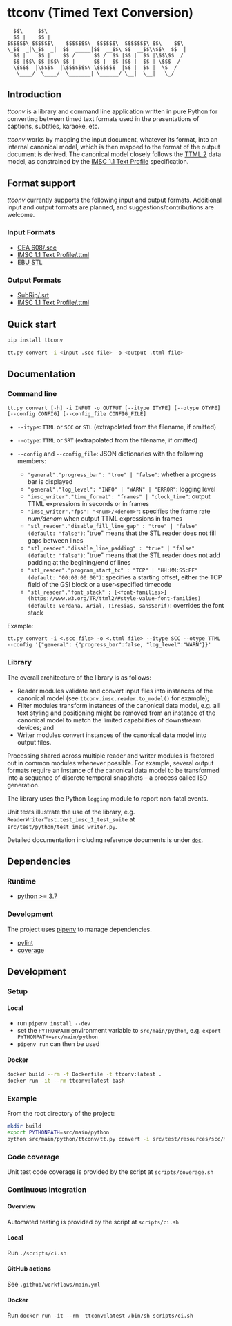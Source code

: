 # ttconv (Timed Text Conversion)

      $$\     $$\                                             
      $$ |    $$ |                                            
    $$$$$$\ $$$$$$\    $$$$$$$\  $$$$$$\  $$$$$$$\ $$\    $$\ 
    \_$$  _|\_$$  _|  $$  _____|$$  __$$\ $$  __$$\\$$\  $$  |
      $$ |    $$ |    $$ /      $$ /  $$ |$$ |  $$ |\$$\$$  / 
      $$ |$$\ $$ |$$\ $$ |      $$ |  $$ |$$ |  $$ | \$$$  /  
      \$$$$  |\$$$$  |\$$$$$$$\ \$$$$$$  |$$ |  $$ |  \$  /   
       \____/  \____/  \_______| \______/ \__|  \__|   \_/    

## Introduction

_ttconv_ is a library and command line application written in pure Python for converting between timed text
formats used in the presentations of captions, subtitles, karaoke, etc.

_ttconv_ works by mapping the input document, whatever its format, into an internal canonical model, which is then mapped to the
format of the output document is derived. The canonical model closely follows the [TTML 2](https://www.w3.org/TR/ttml2) data model,
as constrained by the [IMSC 1.1 Text Profile](https://www.w3.org/TR/ttml-imsc1.1/#text-profile) specification.

## Format support

_ttconv_ currently supports the following input and output formats. Additional input and output formats are planned, and
suggestions/contributions are welcome.

### Input Formats

* [CEA 608/.scc](https://en.wikipedia.org/wiki/EIA-608)
* [IMSC 1.1 Text Profile/.ttml](https://www.w3.org/TR/ttml-imsc1.1/#text-profile)
* [EBU STL](https://tech.ebu.ch/docs/tech/tech3264.pdf)

### Output Formats

* [SubRip/.srt](https://en.wikipedia.org/wiki/SubRip)
* [IMSC 1.1 Text Profile/.ttml](https://www.w3.org/TR/ttml-imsc1.1/#text-profile)

## Quick start

```sh
pip install ttconv

tt.py convert -i <input .scc file> -o <output .ttml file>
```

## Documentation

### Command line

```
tt.py convert [-h] -i INPUT -o OUTPUT [--itype ITYPE] [--otype OTYPE] [--config CONFIG] [--config_file CONFIG_FILE]
```

* `--itype`: `TTML` or `SCC` or `STL` (extrapolated from the filename, if omitted)
* `--otype`: `TTML` or `SRT` (extrapolated from the filename, if omitted)
* `--config` and `--config_file`: JSON dictionaries with the following members:

  * `"general"."progress_bar": "true" | "false"`: whether a progress bar is displayed
  * `"general"."log_level": "INFO" | "WARN" | "ERROR"`: logging level
  * `"imsc_writer"."time_format": "frames" | "clock_time"`: output TTML expressions in seconds or in frames
  * `"imsc_writer"."fps": "<num>/<denom>"`: specifies the frame rate _num/denom_ when output TTML expressions in frames
  * `"stl_reader"."disable_fill_line_gap" : "true" | "false" (default: "false")`: "true" means that the STL reader does not fill gaps between lines
  * `"stl_reader"."disable_line_padding" : "true" | "false" (default: "false")`: "true" means that the STL reader does not add padding at the begining/end of lines
  * `"stl_reader"."program_start_tc" : "TCP" | "HH:MM:SS:FF" (default: "00:00:00:00")`: specifies a starting offset, either the TCP field of the GSI block or a user-specified timecode
  * `"stl_reader"."font_stack" : [<font-families>](https://www.w3.org/TR/ttml2/#style-value-font-families) (default: Verdana, Arial, Tiresias, sansSerif)`: overrides the font stack
  
Example:

`tt.py convert -i <.scc file> -o <.ttml file> --itype SCC --otype TTML --config '{"general": {"progress_bar":false, "log_level":"WARN"}}'`

### Library

The overall architecture of the library is as follows:

* Reader modules validate and convert input files into instances of the canonical model (see `ttconv.imsc.reader.to_model()` for
  example);
* Filter modules transform instances of the canonical data model, e.g. all text styling and positioning might be removed from an
  instance of the canonical model to match the limited capabilities of downstream devices; and
* Writer modules convert instances of the canonical data model into output files.

Processing shared across multiple reader and writer modules is factored out in common modules whenever possible. For example,
several output formats require an instance of the canonical data model to be transformed into a sequence of discrete temporal
snapshots – a process called ISD generation.

The library uses the Python `logging` module to report non-fatal events.

Unit tests illustrate the use of the library, e.g. `ReaderWriterTest.test_imsc_1_test_suite` at
`src/test/python/test_imsc_writer.py`.

Detailed documentation including reference documents is under [`doc`](./doc).

## Dependencies

### Runtime

* [python >= 3.7](https://python.org)

### Development

The project uses [pipenv](https://pypi.org/project/pipenv/) to manage dependencies.

* [pylint](https://pypi.org/project/pylint/)
* [coverage](https://pypi.org/project/coverage/)

## Development

### Setup

#### Local

* run `pipenv install --dev`
* set the `PYTHONPATH` environment variable to `src/main/python`, e.g. `export PYTHONPATH=src/main/python`
* `pipenv run` can then be used

#### Docker

```sh
docker build --rm -f Dockerfile -t ttconv:latest .
docker run -it --rm ttconv:latest bash
```

### Example

From the root directory of the project:

```sh
mkdir build
export PYTHONPATH=src/main/python
python src/main/python/ttconv/tt.py convert -i src/test/resources/scc/mix-rows-roll-up.scc -o build/mix-rows-roll-up.ttml
```

### Code coverage

Unit test code coverage is provided by the script at `scripts/coverage.sh`

### Continuous integration

#### Overview

Automated testing is provided by the script at `scripts/ci.sh`

#### Local

Run `./scripts/ci.sh`

#### GitHub actions

See `.github/workflows/main.yml`

#### Docker

Run `docker run -it --rm  ttconv:latest /bin/sh scripts/ci.sh`
